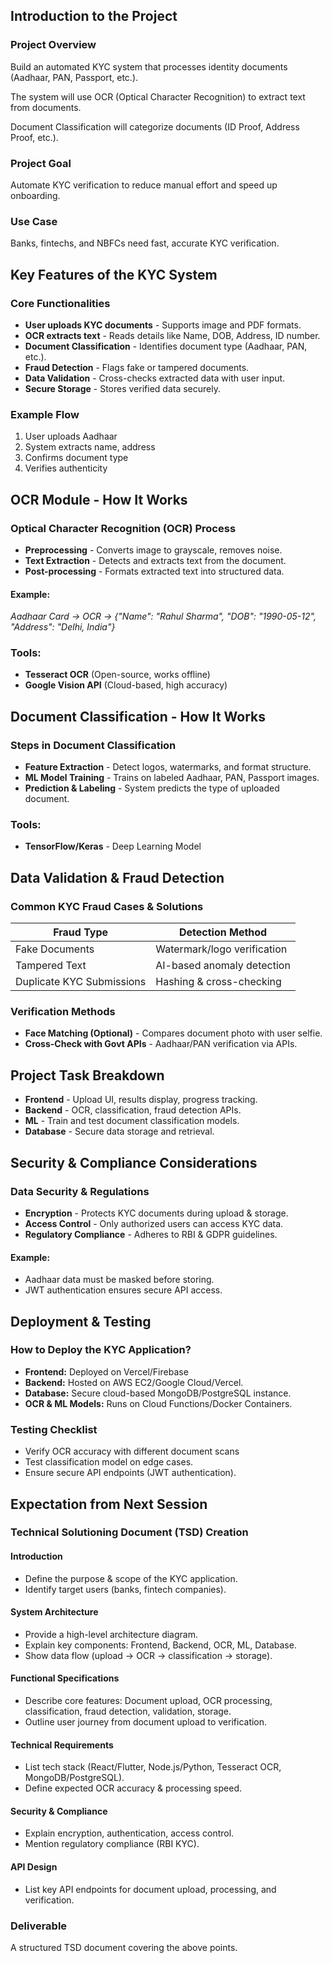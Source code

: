 
## Introduction to the Project

### Project Overview

Build an automated KYC system that processes identity documents (Aadhaar, PAN, Passport, etc.).

The system will use OCR (Optical Character Recognition) to extract text from documents.

Document Classification will categorize documents (ID Proof, Address Proof, etc.).

### Project Goal

Automate KYC verification to reduce manual effort and speed up onboarding.

### Use Case

Banks, fintechs, and NBFCs need fast, accurate KYC verification.

## Key Features of the KYC System

### Core Functionalities

* **User uploads KYC documents** - Supports image and PDF formats.
* **OCR extracts text** - Reads details like Name, DOB, Address, ID number.
* **Document Classification** - Identifies document type (Aadhaar, PAN, etc.).
* **Fraud Detection** - Flags fake or tampered documents.
* **Data Validation** - Cross-checks extracted data with user input.
* **Secure Storage** - Stores verified data securely.

### Example Flow

1. User uploads Aadhaar
2. System extracts name, address
3. Confirms document type
4. Verifies authenticity

## OCR Module - How It Works

### Optical Character Recognition (OCR) Process

* **Preprocessing** - Converts image to grayscale, removes noise.
* **Text Extraction** - Detects and extracts text from the document.
* **Post-processing** - Formats extracted text into structured data.

#### Example:

*Aadhaar Card → OCR → {"Name": "Rahul Sharma", "DOB": "1990-05-12", "Address": "Delhi, India"}*

### Tools:

* **Tesseract OCR** (Open-source, works offline)
* **Google Vision API** (Cloud-based, high accuracy)

## Document Classification - How It Works

### Steps in Document Classification

* **Feature Extraction** - Detect logos, watermarks, and format structure.
* **ML Model Training** - Trains on labeled Aadhaar, PAN, Passport images.
* **Prediction & Labeling** - System predicts the type of uploaded document.

### Tools:

* **TensorFlow/Keras** - Deep Learning Model

## Data Validation & Fraud Detection

### Common KYC Fraud Cases & Solutions

| Fraud Type                | Detection Method            |
| ------------------------- | --------------------------- |
| Fake Documents            | Watermark/logo verification |
| Tampered Text             | AI-based anomaly detection  |
| Duplicate KYC Submissions | Hashing & cross-checking    |

### Verification Methods

* **Face Matching (Optional)** - Compares document photo with user selfie.
* **Cross-Check with Govt APIs** - Aadhaar/PAN verification via APIs.

## Project Task Breakdown

* **Frontend** - Upload UI, results display, progress tracking.
* **Backend** - OCR, classification, fraud detection APIs.
* **ML** - Train and test document classification models.
* **Database** - Secure data storage and retrieval.

## Security & Compliance Considerations

### Data Security & Regulations

* **Encryption** - Protects KYC documents during upload & storage.
* **Access Control** - Only authorized users can access KYC data.
* **Regulatory Compliance** - Adheres to RBI & GDPR guidelines.

#### Example:

* Aadhaar data must be masked before storing.
* JWT authentication ensures secure API access.

## Deployment & Testing

### How to Deploy the KYC Application?

* **Frontend:** Deployed on Vercel/Firebase
* **Backend:** Hosted on AWS EC2/Google Cloud/Vercel.
* **Database:** Secure cloud-based MongoDB/PostgreSQL instance.
* **OCR & ML Models:** Runs on Cloud Functions/Docker Containers.

### Testing Checklist

* Verify OCR accuracy with different document scans
* Test classification model on edge cases.
* Ensure secure API endpoints (JWT authentication).

## Expectation from Next Session

### Technical Solutioning Document (TSD) Creation

#### Introduction

* Define the purpose & scope of the KYC application.
* Identify target users (banks, fintech companies).

#### System Architecture

* Provide a high-level architecture diagram.
* Explain key components: Frontend, Backend, OCR, ML, Database.
* Show data flow (upload → OCR → classification → storage).

#### Functional Specifications

* Describe core features: Document upload, OCR processing, classification, fraud detection, validation, storage.
* Outline user journey from document upload to verification.

#### Technical Requirements

* List tech stack (React/Flutter, Node.js/Python, Tesseract OCR, MongoDB/PostgreSQL).
* Define expected OCR accuracy & processing speed.

#### Security & Compliance

* Explain encryption, authentication, access control.
* Mention regulatory compliance (RBI KYC).

#### API Design

* List key API endpoints for document upload, processing, and verification.

### Deliverable

A structured TSD document covering the above points.
